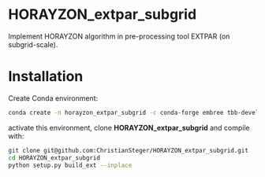 # HORAYZON_extpar_subgrid

Implement HORAYZON algorithm in pre-processing tool EXTPAR (on subgrid-scale).

# Installation

 Create Conda environment:
```bash
conda create -n horayzon_extpar_subgrid -c conda-forge embree tbb-devel cython setuptools numpy xarray netcdf4 matplotlib cartopy pyproj scipy numba pyinterp trimesh ipython
```
activate this environment, clone **HORAYZON_extpar_subgrid** and compile with:
```bash
git clone git@github.com:ChristianSteger/HORAYZON_extpar_subgrid.git
cd HORAYZON_extpar_subgrid
python setup.py build_ext --inplace

